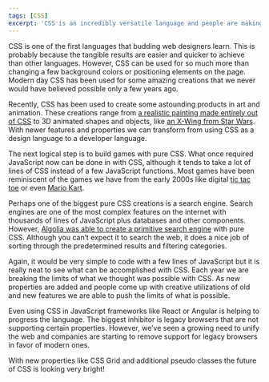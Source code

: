 ```yaml
---
tags: [CSS]
excerpt: 'CSS is an incredibly versatile language and people are making amazing creations with it.'
---
```


CSS is one of the first languages that budding web designers learn. This is probably because the tangible results are easier and quicker to achieve than other languages. However, CSS can be used for so much more than changing a few background colors or positioning elements on the page. Modern day CSS has been used for some amazing creations that we never would have believed possible only a few years ago.

Recently, CSS has been used to create some astounding products in art and animation. These creations range from [a realistic painting made entirely out of CSS](https://github.com/cyanharlow/purecss-francine) to 3D animated shapes and objects, like [an X-Wing from Star Wars](https://codepen.io/juliangarnier/pen/hzDAF). With newer features and properties we can transform from using CSS as a design language to a developer language.

The next logical step is to build games with pure CSS. What once required JavaScript now can be done in with CSS, although it tends to take a lot of lines of CSS instead of a few JavaScript functions. Most games have been reminiscent of the games we have from the early 2000s like digital [tic tac toe](https://codepen.io/una/pen/aNZEbB) or even [Mario Kart](https://codesandbox.io/s/zk15o120xl).

Perhaps one of the biggest pure CSS creations is a search engine. Search engines are one of the most complex features on the internet with thousands of lines of JavaScript plus databases and other components. However, [Algolia was able to create a primitive search engine](https://community.algolia.com/algoliasearch-client-css/demo/) with pure CSS. Although you can’t expect it to search the web, it does a nice job of sorting through the predetermined results and filtering categories.

Again, it would be very simple to code with a few lines of JavaScript but it is really neat to see what can be accomplished with CSS. Each year we are breaking the limits of what we thought was possible with CSS. As new properties are added and people come up with creative utilizations of old and new features we are able to push the limits of what is possible.

Even using CSS in JavaScript frameworks like React or Angular is helping to progress the language. The biggest inhibitor is legacy browsers that are not supporting certain properties. However, we’ve seen a growing need to unify the web and companies are starting to remove support for legacy browsers in favor of modern ones.

With new properties like CSS Grid and additional pseudo classes the future of CSS is looking very bright!
